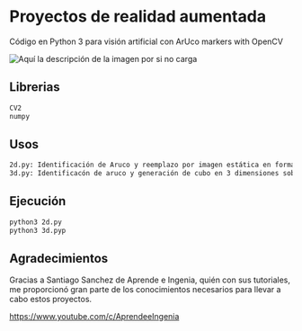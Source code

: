 # Proyectos de realidad aumentada

Código en Python 3 para visión artificial con ArUco markers with OpenCV  

![Aquí la descripción de la imagen por si no carga](https://raw.githubusercontent.com/parzibyte/WaterPy/master/assets/ImagenV1.png)

## Librerias
```bash
CV2
numpy
```

## Usos

```bash
2d.py: Identificación de Aruco y reemplazo por imagen estática en formato .jpg
3d.py: Identificacón de aruco y generación de cubo en 3 dimensiones sobre él.
```

## Ejecución

```bash
python3 2d.py
python3 3d.pyp
```

## Agradecimientos

Gracias a Santiago Sanchez de Aprende e Ingenia, quién con sus tutoriales, me proporcionó gran parte de los conocimientos necesarios para llevar a cabo estos proyectos.

https://www.youtube.com/c/AprendeeIngenia


